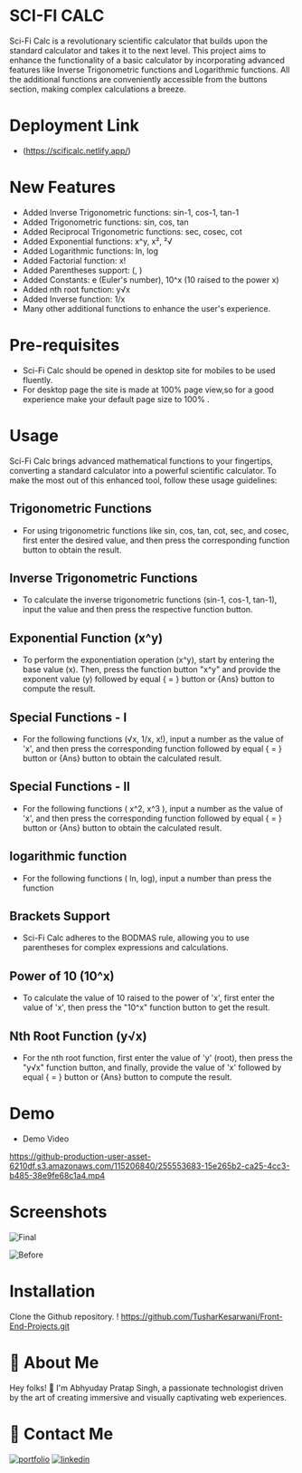 
# SCI-FI CALC

Sci-Fi Calc is a revolutionary scientific calculator that builds upon the standard calculator and takes it to the next level. This project aims to enhance the functionality of a basic calculator by incorporating advanced features like Inverse Trigonometric functions and Logarithmic functions. All the additional functions are conveniently accessible from the buttons section, making complex calculations a breeze.


# Deployment Link
- (https://scificalc.netlify.app/)

# New Features
- Added Inverse Trigonometric functions: sin-1, cos-1, tan-1
- Added Trigonometric functions: sin, cos, tan
- Added Reciprocal Trigonometric functions: sec, cosec, cot
- Added Exponential functions: x^y, x², ²√
- Added Logarithmic functions: ln, log
- Added Factorial function: x!
- Added Parentheses support: (, )
- Added Constants: e (Euler's number), 10^x (10 raised to the power x)
- Added nth root function: y√x
- Added Inverse function: 1/x
- Many other additional functions to enhance the user's experience.

# Pre-requisites
- Sci-Fi Calc should be opened in desktop site for mobiles to be used fluently.
- For desktop page the site is made at 100% page view,so for a good experience make your default page size to 100% .

# Usage
Sci-Fi Calc brings advanced mathematical functions to your fingertips, converting a standard calculator into a powerful scientific calculator. To make the most out of this enhanced tool, follow these usage guidelines:

## Trigonometric Functions
- For using trigonometric functions like sin, cos, tan, cot, sec, and cosec, first enter the desired value, and then press the corresponding function button to obtain the result.

## Inverse Trigonometric Functions
- To calculate the inverse trigonometric functions (sin-1, cos-1, tan-1), input the value and then press the respective function button.

## Exponential Function (x^y)
- To perform the exponentiation operation (x^y), start by entering the base value (x). Then, press the function button "x^y" and provide the exponent value (y)  followed by equal { = } button or {Ans} button to compute the result.

## Special Functions - I
- For the following functions (√x, 1/x, x!), input a number as the value of 'x', and then press the corresponding function followed by equal { = } button or {Ans} button to obtain the calculated result.

## Special Functions - II
- For the following functions ( x^2, x^3 ), input a number as the value of 'x', and then press the corresponding function followed by equal { = } button or {Ans} button to obtain the calculated result.

## logarithmic function
- For the following functions ( ln, log), input a number than press the function

## Brackets Support
- Sci-Fi Calc adheres to the BODMAS rule, allowing you to use parentheses for complex expressions and calculations.

## Power of 10 (10^x)
- To calculate the value of 10 raised to the power of 'x', first enter the value of 'x', then press the "10^x" function button to get the result.

## Nth Root Function (y√x)
- For the nth root function, first enter the value of 'y' (root), then press the "y√x" function button, and finally, provide the value of 'x' followed by equal { = } button or {Ans} button to compute the result.


# Demo
- Demo Video

https://github-production-user-asset-6210df.s3.amazonaws.com/115206840/255553683-15e265b2-ca25-4cc3-b485-38e9fe68c1a4.mp4


# Screenshots
![Final](https://user-images.githubusercontent.com/115206840/255554445-b80c1c40-7acd-45a3-b24e-10e1e0130519.png)

![Before](https://user-images.githubusercontent.com/115206840/253905921-7e839104-4dc0-48c9-9352-4c02bc5bc3ca.jpg)


# Installation
Clone the Github repository.
! https://github.com/TusharKesarwani/Front-End-Projects.git


# 🚀 About Me
Hey folks! 👋 I'm Abhyuday Pratap Singh, a passionate technologist driven by the art of creating immersive and visually captivating web experiences. 


# 🔗 Contact Me
[![portfolio](https://img.shields.io/badge/my_portfolio-000?style=for-the-badge&logo=ko-fi&logoColor=white)](https://linktr.ee/abhyuday12)
[![linkedin](https://img.shields.io/badge/linkedin-0A66C2?style=for-the-badge&logo=linkedin&logoColor=white)](https://www.linkedin.com/in/abhyuday12/)